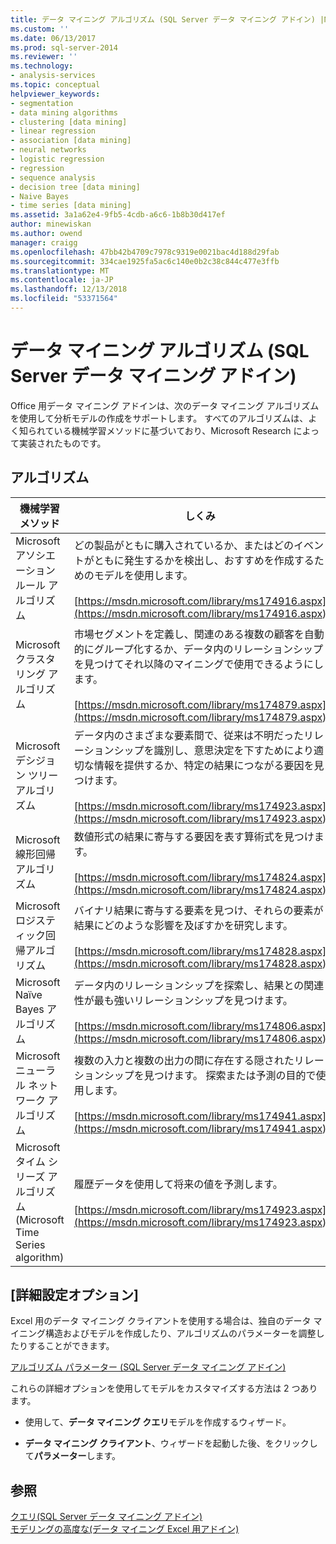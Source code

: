 ```yaml
---
title: データ マイニング アルゴリズム (SQL Server データ マイニング アドイン) |Microsoft Docs
ms.custom: ''
ms.date: 06/13/2017
ms.prod: sql-server-2014
ms.reviewer: ''
ms.technology:
- analysis-services
ms.topic: conceptual
helpviewer_keywords:
- segmentation
- data mining algorithms
- clustering [data mining]
- linear regression
- association [data mining]
- neural networks
- logistic regression
- regression
- sequence analysis
- decision tree [data mining]
- Naive Bayes
- time series [data mining]
ms.assetid: 3a1a62e4-9fb5-4cdb-a6c6-1b8b30d417ef
author: minewiskan
ms.author: owend
manager: craigg
ms.openlocfilehash: 47bb42b4709c7978c9319e0021bac4d188d29fab
ms.sourcegitcommit: 334cae1925fa5ac6c140e0b2c38c844c477e3ffb
ms.translationtype: MT
ms.contentlocale: ja-JP
ms.lasthandoff: 12/13/2018
ms.locfileid: "53371564"
---
```

# <a name="data-mining-algorithms-sql-server-data-mining-add-ins"></a>データ マイニング アルゴリズム (SQL Server データ マイニング アドイン)
  Office 用データ マイニング アドインは、次のデータ マイニング アルゴリズムを使用して分析モデルの作成をサポートします。 すべてのアルゴリズムは、よく知られている機械学習メソッドに基づいており、Microsoft Research によって実装されたものです。  
  
## <a name="algorithms"></a>アルゴリズム  
  
|機械学習メソッド|しくみ|  
|-----------------------------|------------------|  
|Microsoft アソシエーション ルール アルゴリズム|どの製品がともに購入されているか、またはどのイベントがともに発生するかを検出し、おすすめを作成するためのモデルを使用します。<br /><br /> [https://msdn.microsoft.com/library/ms174916.aspx](https://msdn.microsoft.com/library/ms174916.aspx)|  
|Microsoft クラスタリング アルゴリズム|市場セグメントを定義し、関連のある複数の顧客を自動的にグループ化するか、データ内のリレーションシップを見つけてそれ以降のマイニングで使用できるようにします。<br /><br /> [https://msdn.microsoft.com/library/ms174879.aspx](https://msdn.microsoft.com/library/ms174879.aspx)|  
|Microsoft デシジョン ツリー アルゴリズム|データ内のさまざまな要素間で、従来は不明だったリレーションシップを識別し、意思決定を下すためにより適切な情報を提供するか、特定の結果につながる要因を見つけます。<br /><br /> [https://msdn.microsoft.com/library/ms174923.aspx](https://msdn.microsoft.com/library/ms174923.aspx)|  
|Microsoft 線形回帰アルゴリズム|数値形式の結果に寄与する要因を表す算術式を見つけます。<br /><br /> [https://msdn.microsoft.com/library/ms174824.aspx](https://msdn.microsoft.com/library/ms174824.aspx)|  
|Microsoft ロジスティック回帰アルゴリズム|バイナリ結果に寄与する要素を見つけ、それらの要素が結果にどのような影響を及ぼすかを研究します。<br /><br /> [https://msdn.microsoft.com/library/ms174828.aspx](https://msdn.microsoft.com/library/ms174828.aspx)|  
|Microsoft Naïve Bayes アルゴリズム|データ内のリレーションシップを探索し、結果との関連性が最も強いリレーションシップを見つけます。<br /><br /> [https://msdn.microsoft.com/library/ms174806.aspx](https://msdn.microsoft.com/library/ms174806.aspx)|  
|Microsoft ニューラル ネットワーク アルゴリズム|複数の入力と複数の出力の間に存在する隠されたリレーションシップを見つけます。 探索または予測の目的で使用します。<br /><br /> [https://msdn.microsoft.com/library/ms174941.aspx](https://msdn.microsoft.com/library/ms174941.aspx)|  
|Microsoft タイム シリーズ アルゴリズム (Microsoft Time Series algorithm)|履歴データを使用して将来の値を予測します。<br /><br /> [https://msdn.microsoft.com/library/ms174923.aspx](https://msdn.microsoft.com/library/ms174923.aspx)|  
  
## <a name="advanced-options"></a>[詳細設定オプション]  
 Excel 用のデータ マイニング クライアントを使用する場合は、独自のデータ マイニング構造およびモデルを作成したり、アルゴリズムのパラメーターを調整したりすることができます。  
  
 [アルゴリズム パラメーター &#40;SQL Server データ マイニング アドイン&#41;](algorithm-parameters-sql-server-data-mining-add-ins.md)  
  
 これらの詳細オプションを使用してモデルをカスタマイズする方法は 2 つあります。  
  
-   使用して、**データ マイニング クエリ**モデルを作成するウィザード。  
  
-   **データ マイニング クライアント**、ウィザードを起動した後、をクリックして**パラメーター**します。  
  
## <a name="see-also"></a>参照  
 [クエリ&#40;SQL Server データ マイニング アドイン&#41;](query-sql-server-data-mining-add-ins.md)   
 [モデリングの高度な&#40;データ マイニング Excel 用アドイン&#41;](advanced-modeling-data-mining-add-ins-for-excel.md)  
  
  
